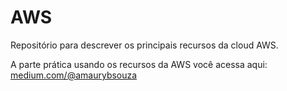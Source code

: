 # AWS
Repositório para descrever os principais recursos da cloud AWS.

A parte prática usando os recursos da AWS você acessa aqui: [medium.com/@amaurybsouza](https://medium.com/@amaurybsouza)

